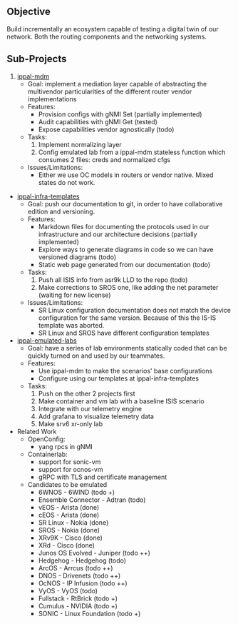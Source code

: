 
## Objective

Build incrementally an ecosystem capable of testing a digital twin of our network. Both the routing components and the networking systems.

## Sub-Projects

1. [ippal-mdm](https://github.com/nosportugal/ippal-mdm)
	- Goal: implement a mediation layer capable of abstracting the multivendor particularities of the different router vendor implementations
	- Features:
		- Provision configs with gNMI Set (partially implemented)
		- Audit capabilities with gNMI Get (tested)
		- Expose capabilities vendor agnostically (todo)
	- Tasks:
		1. Implement normalizing layer
		4. Config emulated lab from a ippal-mdm stateless function which consumes 2 files: creds and normalized cfgs
	- Issues/Limitations:
		- Either we use OC models in routers or vendor native. Mixed states do not work.
- [ippal-infra-templates](https://github.com/nosportugal/ippal-infra-templates)
	- Goal: push our documentation to git, in order to have collaborative edition and versioning.
	- Features:
		- Markdown files for documenting the protocols used in our infrastructure and our architecture decisions (partially implemented)
		- Explore ways to generate diagrams in code so we can have versioned diagrams (todo)
		- Static web page generated from our documentation (todo)
	- Tasks:
		1. Push all ISIS info from asr9k LLD to the repo (todo)
		2. Make corrections to SROS one, like adding the net parameter (waiting for new license)
	- Issues/Limitations:
		- SR Linux configuration documentation does not match the device configuration for the same version. Because of this the IS-IS template was aborted.
		- SR Linux and SROS have different configuration templates
- [ippal-emulated-labs](https://github.com/nosportugal/ippal-emulated-lab)
	- Goal: have a series of lab environments statically coded that can be quickly turned on and used by our teammates.
	- Features:
		- Use ippal-mdm to make the scenarios' base configurations
		- Configure using our templates at ippal-infra-templates
	- Tasks:
		1. Push on the other 2 projects first
		2. Make container and vm lab with a baseline ISIS scenario
		4. Integrate with our telemetry engine
		5. Add grafana to visualize telemetry data
		6. Make srv6 xr-only lab
- Related Work
	- OpenConfig:
		- yang rpcs in gNMI
	- Containerlab:
		- support for sonic-vm
		- support for ocnos-vm
		- gRPC with TLS and certificate management
	- Candidates to be emulated
		- 6WNOS - 6WIND (todo +)
		- Ensemble Connector - Adtran (todo)
		- vEOS - Arista (done)
		- cEOS - Arista (done)
		- SR Linux - Nokia (done)
		- SROS - Nokia (done)
		- XRv9K - Cisco (done)
		- XRd - Cisco (done)
		- Junos OS Evolved - Juniper (todo ++)
		- Hedgehog - Hedgehog (todo)
		- ArcOS - Arrcus (todo ++)
		- DNOS - Drivenets (todo ++)
		- OcNOS - IP Infusion (todo ++)
		- VyOS - VyOS (todo)
		- Fullstack - RtBrick (todo +)
		- Cumulus - NVIDIA (todo +)
		- SONIC - Linux Foundation (todo +) 
